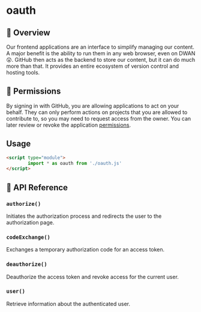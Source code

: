 # oauth

## 📖 Overview

Our frontend applications are an interface to simplify managing our content. A major benefit is the ability to run them in any web browser, even on DWAN 😲. GitHub then acts as the backend to store our content, but it can do much more than that. It provides an entire ecosystem of version control and hosting tools.

## 🔐 Permissions

By signing in with GitHub, you are allowing applications to act on your behalf. They can only perform actions on projects that you are allowed to contribute to, so you may need to request access from the owner. You can later review or revoke the application [permissions](https://github.com/settings/connections/applications/6502d8679dcf3f0105f8).


## Usage


```html
<script type="module">
        import * as oauth from './oauth.js'
</script>
```

## 📑 API Reference

### `authorize()`
Initiates the authorization process and redirects the user to the authorization page.

### `codeExchange()`
Exchanges a temporary authorization code for an access token. 

### `deauthorize()`
Deauthorize the access token and revoke access for the current user.

### `user()`
Retrieve information about the authenticated user.

